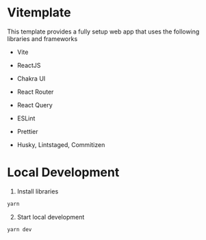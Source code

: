 # Vitemplate

This template provides a fully setup web app that uses the following libraries and frameworks

- Vite
- ReactJS
- Chakra UI
- React Router
- React Query

- ESLint
- Prettier
- Husky, Lintstaged, Commitizen

# Local Development

1. Install libraries

```bash
yarn
```

2. Start local development

```bash
yarn dev
```
